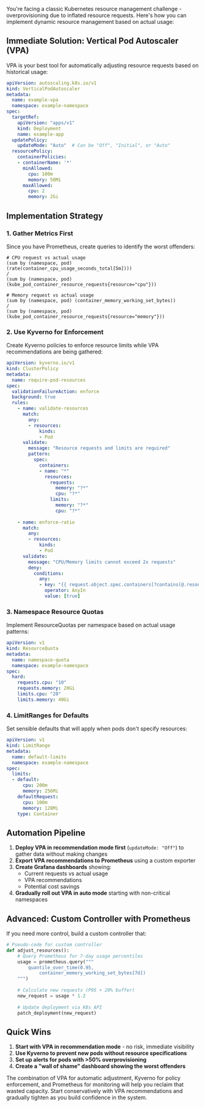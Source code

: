 You're facing a classic Kubernetes resource management challenge - overprovisioning due to inflated resource requests. Here's how you can implement dynamic resource management based on actual usage:

## Immediate Solution: Vertical Pod Autoscaler (VPA)

VPA is your best tool for automatically adjusting resource requests based on historical usage:

```yaml
apiVersion: autoscaling.k8s.io/v1
kind: VerticalPodAutoscaler
metadata:
  name: example-vpa
  namespace: example-namespace
spec:
  targetRef:
    apiVersion: "apps/v1"
    kind: Deployment
    name: example-app
  updatePolicy:
    updateMode: "Auto"  # Can be "Off", "Initial", or "Auto"
  resourcePolicy:
    containerPolicies:
    - containerName: '*'
      minAllowed:
        cpu: 100m
        memory: 50Mi
      maxAllowed:
        cpu: 2
        memory: 2Gi
```

## Implementation Strategy

### 1. **Gather Metrics First**
Since you have Prometheus, create queries to identify the worst offenders:

```promql
# CPU request vs actual usage
(sum by (namespace, pod) (rate(container_cpu_usage_seconds_total[5m]))) 
/ 
(sum by (namespace, pod) (kube_pod_container_resource_requests{resource="cpu"}))

# Memory request vs actual usage  
(sum by (namespace, pod) (container_memory_working_set_bytes))
/
(sum by (namespace, pod) (kube_pod_container_resource_requests{resource="memory"}))
```

### 2. **Use Kyverno for Enforcement**
Create Kyverno policies to enforce resource limits while VPA recommendations are being gathered:

```yaml
apiVersion: kyverno.io/v1
kind: ClusterPolicy
metadata:
  name: require-pod-resources
spec:
  validationFailureAction: enforce
  background: true
  rules:
    - name: validate-resources
      match:
        any:
        - resources:
            kinds:
            - Pod
      validate:
        message: "Resource requests and limits are required"
        pattern:
          spec:
            containers:
            - name: "*"
              resources:
                requests:
                  memory: "?*"
                  cpu: "?*"
                limits:
                  memory: "?*"
                  cpu: "?*"
    
    - name: enforce-ratio
      match:
        any:
        - resources:
            kinds:
            - Pod
      validate:
        message: "CPU/Memory limits cannot exceed 2x requests"
        deny:
          conditions:
            any:
            - key: "{{ request.object.spec.containers[?contains(@.resources.limits.cpu, @.resources.requests.cpu * 2)] }}"
              operator: AnyIn
              value: [true]
```

### 3. **Namespace Resource Quotas**
Implement ResourceQuotas per namespace based on actual usage patterns:

```yaml
apiVersion: v1
kind: ResourceQuota
metadata:
  name: namespace-quota
  namespace: example-namespace
spec:
  hard:
    requests.cpu: "10"
    requests.memory: 20Gi
    limits.cpu: "20"
    limits.memory: 40Gi
```

### 4. **LimitRanges for Defaults**
Set sensible defaults that will apply when pods don't specify resources:

```yaml
apiVersion: v1
kind: LimitRange
metadata:
  name: default-limits
  namespace: example-namespace
spec:
  limits:
  - default:
      cpu: 200m
      memory: 256Mi
    defaultRequest:
      cpu: 100m
      memory: 128Mi
    type: Container
```

## Automation Pipeline

1. **Deploy VPA in recommendation mode first** (`updateMode: "Off"`) to gather data without making changes
2. **Export VPA recommendations to Prometheus** using a custom exporter
3. **Create Grafana dashboards** showing:
   - Current requests vs actual usage
   - VPA recommendations
   - Potential cost savings
4. **Gradually roll out VPA in auto mode** starting with non-critical namespaces

## Advanced: Custom Controller with Prometheus

If you need more control, build a custom controller that:

```python
# Pseudo-code for custom controller
def adjust_resources():
    # Query Prometheus for 7-day usage percentiles
    usage = prometheus.query("""
        quantile_over_time(0.95, 
            container_memory_working_set_bytes[7d])
    """)
    
    # Calculate new requests (P95 + 20% buffer)
    new_request = usage * 1.2
    
    # Update deployment via K8s API
    patch_deployment(new_request)
```

## Quick Wins

1. **Start with VPA in recommendation mode** - no risk, immediate visibility
2. **Use Kyverno to prevent new pods without resource specifications**
3. **Set up alerts for pods with >50% overprovisioning**
4. **Create a "wall of shame" dashboard showing the worst offenders**

The combination of VPA for automatic adjustment, Kyverno for policy enforcement, and Prometheus for monitoring will help you reclaim that wasted capacity. Start conservatively with VPA recommendations and gradually tighten as you build confidence in the system.